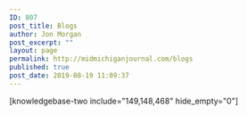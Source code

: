 ```yaml
---
ID: 807
post_title: Blogs
author: Jon Morgan
post_excerpt: ""
layout: page
permalink: http://midmichiganjournal.com/blogs
published: true
post_date: 2019-08-19 11:09:37
---
```

[knowledgebase-two include="149,148,468" hide_empty="0"]

&nbsp;